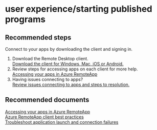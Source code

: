 <properties
	pageTitle="user experience/starting published programs"
	description="user experience/starting published programs"
	service="microsoft.remoteapp"
	resource=""
	authors="aashu"
	displayOrder=""
	selfHelpType="generic"
	supportTopicIds="32373143"
	resourceTags=""
	productPesIds="15540"
	cloudEnvironments="public"
	articleId="2b6f9d86-5440-4151-8944-4101cd0f0be4"
	ownershipId="ASEP_ContentService_Placeholder"
/>

# user experience/starting published programs

## **Recommended steps**
Connect to your apps by downloading the client and signing in.

1. Download the Remote Desktop client.<br>
[Download the client for Windows, Mac, iOS or Android.](https://www.remoteapp.windowsazure.com/ClientDownload/AllClients.aspx)
2. Review steps for accessing apps on each client for more help.<br>
[Accessing your apps in Azure RemoteApp](https://azure.microsoft.com/documentation/articles/remoteapp-clients/)
3. Having issues connecting to apps?<br>
[Review issues connecting to apps and steps to resolution.](https://azure.microsoft.com/documentation/articles/remoteapp-apptrouble/)

## **Recommended documents**
[Accessing your apps in Azure RemoteApp](https://azure.microsoft.com/documentation/articles/remoteapp-clients/)<br>
[Azure RemoteApp client best practices](https://azure.microsoft.com/documentation/articles/remoteapp-clientbestpractices/)<br>
[Troubleshoot application launch and connection failures](https://azure.microsoft.com/documentation/articles/remoteapp-apptrouble/)

